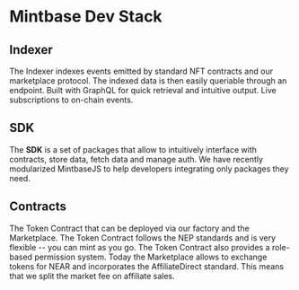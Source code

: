 # Mintbase Dev Stack

## Indexer

The Indexer indexes events emitted by standard NFT contracts and our marketplace protocol. The indexed data is then easily queriable through an endpoint. Built with GraphQL for quick retrieval and intuitive output. Live subscriptions to on-chain events.


## SDK

The **SDK** is a set of packages that allow to intuitively interface with contracts, store data, fetch data and manage auth. We have recently modularized MintbaseJS to help developers integrating only packages they need.


## Contracts

The Token Contract that can be deployed via our factory and the Marketplace. The Token Contract follows the NEP standards and is very flexible -- you can mint as you go. The Token Contract also provides a role-based permission system. Today the Marketplace allows to exchange tokens for NEAR and incorporates the AffiliateDirect standard. This means that we split the market fee on affiliate sales.